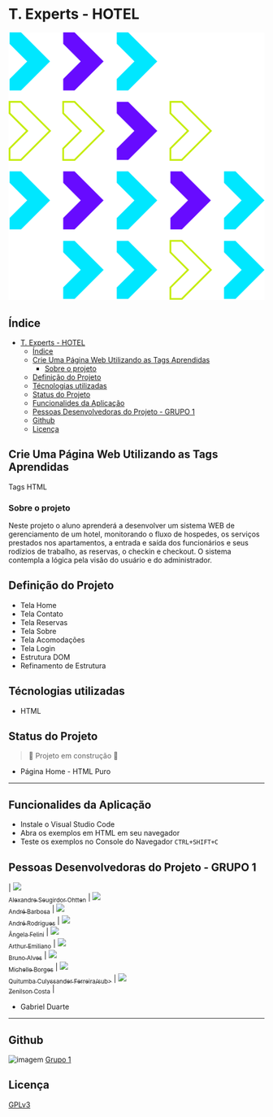 # T. Experts - HOTEL

![Imagem](images/logoTex.png)

## Índice

- [T. Experts - HOTEL](#t-experts---hotel)
  - [Índice](#índice)
  - [Crie Uma Página Web Utilizando as Tags Aprendidas](#crie-uma-página-web-utilizando-as-tags-aprendidas)
    - [Sobre o projeto](#sobre-o-projeto)
  - [Definição do Projeto](#definição-do-projeto)
  - [Técnologias utilizadas](#técnologias-utilizadas)
  - [Status do Projeto](#status-do-projeto)
  - [Funcionalides da Aplicação](#funcionalides-da-aplicação)
  - [Pessoas Desenvolvedoras do Projeto - GRUPO 1](#pessoas-desenvolvedoras-do-projeto---grupo-1)
  - [Github](#github)
  - [Licença](#licença)

## Crie Uma Página Web Utilizando as Tags Aprendidas

Tags HTML

### Sobre o projeto

Neste projeto o aluno aprenderá a desenvolver um sistema WEB de gerenciamento de um hotel, monitorando o fluxo de hospedes, os serviços prestados nos apartamentos, a entrada e saída dos funcionários e seus rodízios de trabalho, as reservas, o checkin e checkout. O sistema contempla a lógica pela visão do usuário e do administrador.

## Definição do Projeto

- Tela Home
- Tela Contato
- Tela Reservas
- Tela Sobre
- Tela Acomodações
- Tela Login
- Estrutura DOM
- Refinamento de Estrutura

## Técnologias utilizadas

- HTML

## Status do Projeto

> :construction: Projeto em construção :construction:

- Página Home - HTML Puro

---

## Funcionalides da Aplicação

- Instale o Visual Studio Code
- Abra os exemplos em HTML em seu navegador
- Teste os exemplos no Console do Navegador `CTRL+SHIFT+C`

## Pessoas Desenvolvedoras do Projeto - GRUPO 1

| [<img src="https://avatars.githubusercontent.com/u/10383832?v=4" width=115><br><sub>Alexandre Seugirdor Ohtten</sub>](https://github.com/ohtten) | [<img src="https://avatars.githubusercontent.com/u/117115177?v=4" width=115><br><sub>André Barbosa</sub>](https://github.com/andrebarbosatech) | [<img src="hhttps://avatars.githubusercontent.com/u/115587292?v=4" width=115><br><sub>André Rodrigues</sub>](https://github.com/alsrodriguesbr) | [<img src="https://avatars.githubusercontent.com/u/99025849?v=4" width=115><br><sub>Ângela Felini</sub>](https://github.com/angelafelini) | [<img src="https://avatars.githubusercontent.com/u/116170868?v=4" width=115><br><sub>Arthur Emiliano</sub>](https://github.com/Arthuremiliano) | [<img src="https://avatars.githubusercontent.com/u/104469512?v=4" width=115><br><sub>Bruno Alves</sub>](https://github.com/brunonnalves) | [<img src="https://avatars.githubusercontent.com/u/102254707?v=4" width=115><br><sub>Michelle Borges</sub>](https://github.com/Mikallina) | [<img src="https://avatars.githubusercontent.com/u/26072777?v=4" width=115><br><sub>Quitumba Culyssander Ferreira/sub>](https://github.com/culyssander) | [<img src="https://avatars.githubusercontent.com/u/99926147?v=4" width=115><br><sub>Zenilson Costa</sub>](https://github.com/Znilcosta) |

- Gabriel Duarte

---

## Github

![imagem](https://img.shields.io/github/forks/Mikallina/hotelg1?style=social) [Grupo 1](https://github.com/TExpertsG1/hotelg1)

## Licença

[GPLv3](https://choosealicense.com/licenses/gpl-3.0/)
